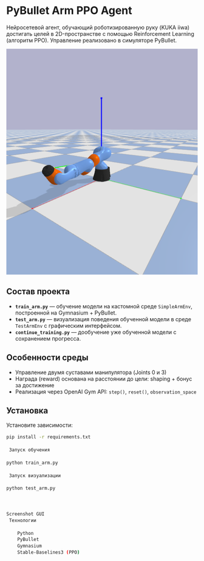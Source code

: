#  PyBullet Arm PPO Agent

Нейросетевой агент, обучающий роботизированную руку (KUKA iiwa) достигать целей в 2D-пространстве с помощью Reinforcement Learning (алгоритм PPO). Управление реализовано в симуляторе PyBullet.

![Training Screenshot](screenshots/training_gui.png)

##  Состав проекта

- **`train_arm.py`** — обучение модели на кастомной среде `SimpleArmEnv`, построенной на Gymnasium + PyBullet.
- **`test_arm.py`** — визуализация поведения обученной модели в среде `TestArmEnv` с графическим интерфейсом.
- **`continue_training.py`** — дообучение уже обученной модели с сохранением прогресса.

##  Особенности среды

- Управление двумя суставами манипулятора (Joints 0 и 3)
- Награда (reward) основана на расстоянии до цели: shaping + бонус за достижение
- Реализация через OpenAI Gym API: `step()`, `reset()`, `observation_space`

##  Установка

Установите зависимости:

```bash
pip install -r requirements.txt

 Запуск обучения

python train_arm.py

 Запуск визуализации

python test_arm.py



Screenshot GUI
 Технологии

    Python
    PyBullet
    Gymnasium
    Stable-Baselines3 (PPO)
